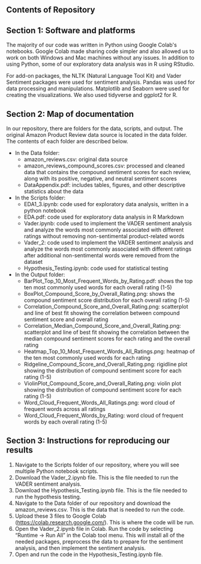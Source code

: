 ## Contents of Repository

## Section 1: Software and platforms
The majority of our code was written in Python using Google Colab's notebooks. Google Colab  made sharing code simpler and also allowed us to work on both Windows and Mac machines without any issues. In addition to using Python, some of our exploratory data analysis was in R using RStudio. 

For add-on packages, the NLTK (Natural Language Tool Kit) and Vader Sentiment packages were used for sentiment analysis. Pandas was used for data processing and manipulations. Matplotlib and Seaborn were used for creating the visualizations. We also used tidyverse and ggplot2 for R. 

## Section 2: Map of documentation
In our repository, there are folders for the data, scripts, and output. The original Amazon Product Review data source is located in the data folder. The contents of each folder are described below. 
- In the Data folder:
  - amazon_reviews.csv: original data source
  - amazon_reviews_compound_scores.csv: processed and cleaned data that contains the compound sentiment scores for each review, along with its positive, negative, and neutral sentiment scores
  - DataAppendix.pdf: includes tables, figures, and other descriptive statistics about the data
- In the Scripts folder:
  -  EDA1_3.ipynb: code used for exploratory data analysis, written in a python notebook
  -  EDA.pdf: code used for exploratory data analysis in R Markdown
  -  Vader.ipynb: code used to implement the VADER sentiment analysis and analyze the words most commonly associated with different ratings without removing non-sentimental product-related words
  -  Vader_2: code used to implement the VADER sentiment analysis and analyze the words most commonly associated with different ratings after additional non-sentimental words were removed from the dataset
  -  Hypothesis_Testing.ipynb: code used for statistical testing 
- In the Output folder:
  - BarPlot_Top_10_Most_Frequent_Words_by_Rating.pdf: shows the top ten most commonly used words for each overall rating (1-5)
  - BoxPlot_Compound_Score_by_Overall_Rating.png: shows the compound sentiment score distribution for each overall rating (1-5)
  - Correlation_Compound_Score_and_Overall_Rating.png: scatterplot and line of best fit showing the correlation between compound sentiment score and overall rating
  - Correlation_Median_Compound_Score_and_Overall_Rating.png: scatterplot and line of best fit showing the correlation between the median compound sentiment scores for each rating and the overall rating
  - Heatmap_Top_10_Most_Frequent_Words_All_Ratings.png: heatmap of the ten most commonly used words for each rating
  - Ridgeline_Compound_Score_and_Overall_Rating.png: rigidline plot showing the distribution of compound sentiment score for each rating (1-5)
  - ViolinPlot_Compound_Score_and_Overall_Rating.png: violin plot showing the distribution of compound sentiment score for each rating (1-5)
  - Word_Cloud_Frequent_Words_All_Ratings.png: word cloud of frequent words across all ratings
  - Word_Cloud_Frequent_Words_by_Rating: word cloud of frequent words by each overall rating (1-5)

## Section 3: Instructions for reproducing our results
1. Navigate to the Scripts folder of our repository, where you will see multiple Python notebook scripts. 
2. Download the Vader_2.ipynb file. This is the file needed to run the VADER sentiment analysis.
3. Download the Hypothesis_Testing.ipynb file. This is the file needed to run the hypothesis testing.
4. Navigate to the Data folder of our repository and download the amazon_reviews.csv. This is the data that is needed to run the code.
5. Upload these 3 files to Google Colab (https://colab.research.google.com/). This is where the code will be run. 
6. Open the Vader_2.ipynb file in Colab. Run the code by selecting “Runtime -> Run All” in the Colab tool menu. This will install all of the needed packages, preprocess the data to prepare for the sentiment analysis, and then implement the sentiment analysis.
7. Open and run the code in the Hypothesis_Testing.ipynb file. 
